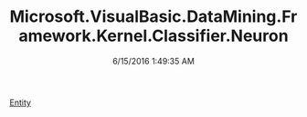 ﻿---
title: Microsoft.VisualBasic.DataMining.Framework.Kernel.Classifier.Neuron
date: 6/15/2016 1:49:35 AM
---

[Entity](T-Microsoft.VisualBasic.DataMining.Framework.Kernel.Classifier.Neuron.Entity.html)
